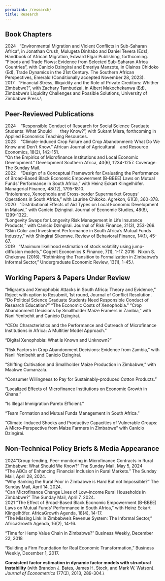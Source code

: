 ```yaml
---
permalink: /research/
title: Research
---
```


## Book Chapters
2024&nbsp;&nbsp; “Environmental Migration and Violent Conflicts in Sub-Saharan Africa”, in Jonathan Crush, Mulugeta Dinhabo and Daniel Tevera (Eds), Handbook of African Migration, Edward Elgar Publishing, forthcoming.\
“Floods and Trade Flows: Evidence from Selected Sub-Saharan Africa Countries”, with Canicio Dzingirai and Emeriya Manzote, in Clainos Chidoko (Ed), Trade Dynamics in the 21st Century. The Southern African Perspectives, Emerald (Conditionally accepted November 28, 2023).\
2017&nbsp;&nbsp; “Financial Stress, Illiquidity and the Role of Private Creditors: Whither Zimbabwe?”, with Zachary Tambudzai, in Albert Makochekanwa (Ed), Zimbabwe’s Liquidity Challenges and Possible Solutions, University of Zimbabwe Press.\

## Peer-Reviewed Publications
2024 &nbsp;&nbsp;  “Responsible Conduct of Research for Social Science Graduate Students: What Should &nbsp;&nbsp;&nbsp;&nbsp;&nbsp;&nbsp;they Know?”, with Sukant Misra,  forthcoming in Applied Economics Teaching Resources.\
2023 &nbsp;&nbsp;   “Climate-induced Crop Failure and Crop Abandonment: What Do We Know and Don’t Know.” African Journal of Agricultural &nbsp;&nbsp; and Resource Economics, 18(2), 142-151.\
“On the Empirics of Microfinance Institutions and Local Economic Development.” Development Southern Africa, 40(6), 1234-1257. Coverage: The Sunday Mail.\
2022	&nbsp;&nbsp; “Design of a Conceptual Framework for Evaluating the Performance of Broad-Based Black Economic Empowerment (B-BBEE) Laws on Mutual  Funds’ Performance in South Africa,” with Heinz Eckart Klingelhöfer. Managerial Finance, 48(12), 1795-1810.\
“Intolerance, Xenophobia and Cross-border Supermarket Groups’ Operations in South Africa,” with Laurine Chikoko. Agrekon, 61(3), 360-378.\
2020&nbsp;&nbsp; “Distributional Effects of Aid Types on Local Economic Development in Malawi,” with Canicio Dzingirai.  Journal of Economic  Studies, 48(8), 1299-1322.\
“Longevity Swaps for Longevity Risk Management in Life Insurance Products,” with Canicio Dzingirai. Journal of Risk Finance, 21(3), 253-269.\
“Skin Color and Investment Performance in South Africa’s Mutual Funds Industry,” with Shingirai Sikomwe. Review of Behavioral Finance, 14(1), 45-67.\
2019&nbsp;&nbsp; “Maximum likelihood estimation of stock volatility using jump-diffusion models,” Cogent Economics & Finance, 7(1), 1-17.
2016&nbsp;&nbsp; Nixon S. Chekenya (2016), “Rethinking the Transition to Formalization in Zimbabwe’s Informal Sector,” Undergraduate Economic Review, 13(1), 1-45.\

## Working Papers & Papers Under Review
“Migrants and Xenophobic Attacks in South Africa: Theory and Evidence,” Reject with option to Resubmit, 1st round, Journal of Conflict Resolution.
“Do Political Science Graduate Students Need Responsible Conduct of Research Education?” 
“The Economic Costs of Xenophobia.”
“Crop Abandonment Decisions by Smallholder Maize Framers in Zambia,” with Nani Yenibehit and Canicio Dzingirai.

“CEOs Characteristics and the Performance and Outreach of Microfinance Institutions in Africa: A Multitier Model Approach.” 

“Digital Xenophobia: What is Known and Unknown?”

“Risk Factors in Crop Abandonment Decisions: Evidence from Zambia,” with Nanii Yenibehit and Canicio Dzingirai.

“Shifting Cultivation and Smallholder Maize Production in Zimbabwe,” with Maakwe Cumanzala.

“Consumer Willingness to Pay for Sustainably-produced Cotton Products.”

“Localized Effects of Microfinance Institutions on Economic Growth in Ghana.” 

“Is Illegal Immigration Pareto Efficient.”

“Team Formation and Mutual Funds Management in South Africa.”

“Climate-Induced Shocks and Productive Capacities of Vulnerable Groups: A Micro-Perspective from Maize Farmers in Zimbabwe” with Canicio Dzingirai.

## Non-Technical Policy Briefs & Media Appearance
2024“Group-lending, Peer-monitoring in Microfinance Contracts in Rural Zimbabwe: What Should We Know?” The Sunday Mail, May 5, 2024\
“The ABCs of Enhancing Financial Inclusion in Rural Markets.” The Sunday Mail, April 28, 2024.\
	“Why Banking the Rural Poor in Zimbabwe is Hard But not Impossible?” The Sunday Mail, April 14, 2024.\
“Can Microfinance Change Lives of Low-income Rural Households in Zimbabwe?” The Sunday Mail, April 7, 2024.\
2021	“The Effect of Broad-Based Black Economic Empowerment (B-BBEE) Laws on Mutual Funds’ Performance in South Africa,” with Heinz Eckart Klingelhöfer. AfricaGrowth Agenda, 18(4), 14-17.\
“The Missing Link in Zimbabwe’s Revenue System: The Informal Sector,” AfricaGrowth Agenda, 16(2), 14-16.

“Time for Hemp Value Chain in Zimbabwe?” Business Weekly, December 22, 2018

“Building a Firm Foundation for Real Economic Transformation,” Business Weekly, December 1, 2017.









**Consistent factor estimation in dynamic factor models with structural instability** (with Brandon J. Bates, James H. Stock, and Mark W. Watson). *Journal of Econometrics* 177(2), 2013, 289-304.\
